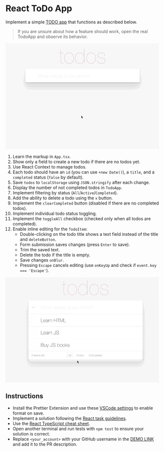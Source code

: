 # React ToDo App

Implement a simple [TODO app](https://mate-academy.github.io/react_todo-app/) that functions as described below.

> If you are unsure about how a feature should work, open the real TodoApp and observe its behavior.

![todoapp](./description/todoapp.gif)

1. Learn the markup in `App.tsx`.
2. Show only a field to create a new todo if there are no todos yet.
3. Use React Context to manage todos.
4. Each todo should have an `id` (you can use `+new Date()`), a `title`, and a `completed` status (`false` by default).
5. Save `todos` to `localStorage` using `JSON.stringify` after each change.
6. Display the number of not completed todos in `TodoApp`.
7. Implement filtering by status (`All`/`Active`/`Completed`).
8. Add the ability to delete a todo using the `x` button.
9. Implement the `clearCompleted` button (disabled if there are no completed todos).
10. Implement individual todo status toggling.
11. Implement the `toggleAll` checkbox (checked only when all todos are completed).
12. Enable inline editing for the `TodoItem`:
    - Double-clicking on the todo title shows a text field instead of the title and `deleteButton`.
    - Form submission saves changes (press `Enter` to save).
    - Trim the saved text.
    - Delete the todo if the title is empty.
    - Save changes `onBlur`.
    - Pressing `Escape` cancels editing (use `onKeyUp` and check if `event.key === 'Escape'`).

![todoedit](./description/edittodo.gif)

## Instructions

- Install the Prettier Extension and use these [VSCode settings](https://mate-academy.github.io/fe-program/tools/vscode/settings.json) to enable format on save.
- Implement a solution following the [React task guidelines](https://github.com/mate-academy/react_task-guideline#react-tasks-guideline).
- Use the [React TypeScript cheat sheet](https://mate-academy.github.io/fe-program/js/extra/react-typescript).
- Open another terminal and run tests with `npm test` to ensure your solution is correct.
- Replace `<your_account>` with your GitHub username in the [DEMO LINK](https://Mariana-VV.github.io/react_todo-app/) and add it to the PR description.
